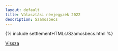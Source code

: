 ```yaml
---
layout: default
title: Választási névjegyzék 2022
description: Szamosbecs
---
```


{% include settlementHTMLs/Szamosbecs.html %}

[Vissza](../)